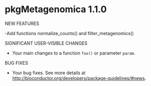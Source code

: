 # pkgMetagenomica 1.1.0

NEW FEATURES

-Add functions normalize_counts() and filter_metagenomics()

SIGNIFICANT USER-VISIBLE CHANGES

* Your main changes to a function `foo()` or parameter `param`.

BUG FIXES

* Your bug fixes. See more details at
<http://bioconductor.org/developers/package-guidelines/#news>.
